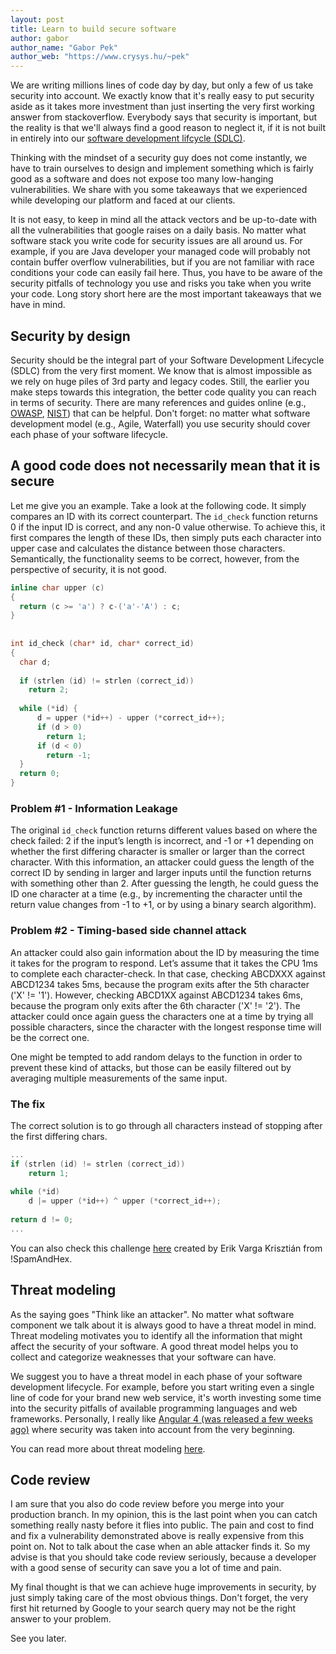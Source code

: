 ```yaml
---
layout: post
title: Learn to build secure software
author: gabor
author_name: "Gabor Pek"
author_web: "https://www.crysys.hu/~pek"
---
```


We are writing  millions lines of code day by day, but only a few of us take security into account. 
We exactly know that it's really easy to put security aside as it takes more investment than 
just inserting the very first working answer from stackoverflow. Everybody says that security is important, but
the reality is that we'll always find a good reason to neglect it, if it is not built in entirely
into our [software development lifcycle (SDLC)](https://www.tutorialspoint.com/sdlc/sdlc_overview.htm). 
 
Thinking with the mindset of a security guy does not come instantly, we have to train ourselves to design and implement
something which is fairly good as a software and does not expose too many low-hanging vulnerabilities. We share with you 
some takeaways that we experienced while developing our platform and faced at our clients. 

<!--excerpt-->

It is not easy, to keep in mind all the attack vectors and be up-to-date with all the vulnerabilities that 
google raises on a daily basis. No matter what software stack you write code for security issues are all around us. 
For example, if you are Java developer your managed code will probably not contain buffer overflow vulnerabilities, 
but if you are not familiar with race conditions your code can easily fail here. Thus, you have to be aware of the 
security pitfalls of technology you use and risks you take when you write your code. Long story short here are the most 
important takeaways that we have in mind. 


## Security by design

Security should be the integral part of your Software Development Lifecycle (SDLC) from the very first moment. We 
know that is almost impossible as we rely on huge piles of 3rd party and legacy codes. Still, the earlier you
 make steps towards this integration, the better code quality you can reach in terms of security.  There are many references 
 and guides online (e.g., [OWASP](https://www.owasp.org/index.php/Secure_SDLC_Cheat_Sheet), 
 [NIST](http://csrc.nist.gov/publications/PubsSPs.html)) that can be helpful. Don't forget: no matter what software 
 development model (e.g., Agile, Waterfall) you use security should cover each phase of your software lifecycle.  



## A good code does not necessarily mean that it is secure

Let me give you an example. Take a look at the following code. It simply compares an ID with its correct counterpart.
The `id_check` function returns 0 if the input ID is correct, and any non-0 value otherwise. To achieve this, it 
first compares the length of these IDs, then simply puts each character into upper case and calculates 
the distance between those characters. Semantically, the functionality seems to be correct, however, from the perspective
of security, it is not good.
  
 
``` c
inline char upper (c)
{
  return (c >= 'a') ? c-('a'-'A') : c;
}
  
  
int id_check (char* id, char* correct_id)
{
  char d;
 
  if (strlen (id) != strlen (correct_id))
    return 2;
 
  while (*id) {
      d = upper (*id++) - upper (*correct_id++);
      if (d > 0)
        return 1;
      if (d < 0)
        return -1;
  }
  return 0;
}
```
### Problem #1 - Information Leakage

The original `id_check` function returns different values based on where the check failed: 2 if the input’s length is 
incorrect, and -1 or +1 depending on whether the first differing character is smaller or larger than the correct character. 
With this information, an attacker could guess the length of the correct ID by sending in larger and larger
 inputs until the function returns with something other than 2. After guessing the length, he could guess the ID 
 one character at a time (e.g., by incrementing the character until the return value changes from -1 to +1, or by 
 using a binary search algorithm).
 
### Problem #2 - Timing-based side channel attack
 
An attacker could also gain information about the ID by measuring the time it takes for the program to respond. 
Let’s assume that it takes the CPU 1ms to complete each character-check. In that case, checking ABCDXXX against ABCD1234
takes 5ms, because the program exits after the 5th character ('X' != '1'). However, checking ABCD1XX against ABCD1234 takes 6ms, 
because the program only exits after the 6th character ('X' != '2'). The attacker could once again guess the characters
one at a time by trying all possible characters, since the character with the longest response time will be the correct one.
 
One might be tempted to add random delays to the function in order to prevent these kind of attacks, but those can be 
easily filtered out by averaging multiple measurements of the same input.
 
### The fix 
The correct solution is to go through all characters instead of stopping after the first differing chars.
 
``` c
...
if (strlen (id) != strlen (correct_id))
    return 1;
  
while (*id)
    d |= upper (*id++) ^ upper (*correct_id++);
  
return d != 0;
...
```

You can also check this challenge [here](https://platform.avatao.com/paths/2bf3c9cb-f759-4915-9a2f-f30164c45fce/challenges/fa6e8880-2f17-11e6-bdf4-0800200c9a66) created by Erik Varga Krisztián from !SpamAndHex.

## Threat modeling
As the saying goes "Think like an attacker". No matter what software component we talk about it is always good to have a 
threat model in mind. Threat modeling motivates you to identify all the information that might affect the security of 
your software. A good threat model helps you to collect and categorize weaknesses that your software can have. 

We suggest you to have a threat model in each phase of your software development lifecycle. For example, 
before you start writing even a single line of code for your brand new web service, it's worth investing some time
into the security pitfalls of available programming languages and web frameworks. Personally, I really like [Angular 4 (was released
a few weeks ago)](https://angular.io/) where security was taken into account from the very beginning.
 
You can read more about threat modeling [here](https://www.owasp.org/index.php/Category:Threat_Modeling).

## Code review
I am sure that you also do code review before you merge into your production branch. In my opinion, this is the last point 
when you can catch something really nasty before it flies into public. The pain and cost to find and fix
a vulnerability demonstrated above is really expensive from this point on. Not to talk about the case when an able attacker
finds it. So my advise is that you should take code review seriously, because a developer with a good sense of security can 
save you a lot of time and pain.

 
My final thought is that we can achieve huge improvements in security, by just simply taking care of the most 
obvious things. Don't forget, the very first hit returned by Google to your search query may not be the right answer 
to your problem.
 
See you later.